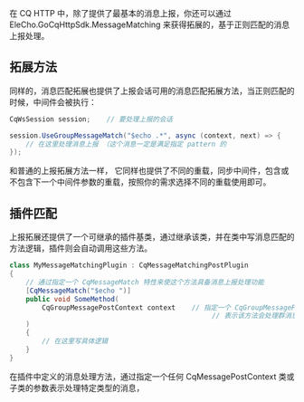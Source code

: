 在 CQ HTTP 中，除了提供了最基本的消息上报，你还可以通过 EleCho.GoCqHttpSdk.MessageMatching 来获得拓展的，基于正则匹配的消息上报处理。

## 拓展方法

同样的，消息匹配拓展也提供了上报会话可用的消息匹配拓展方法，当正则匹配的时候，中间件会被执行：

```csharp
CqWsSession session;    // 要处理上报的会话

session.UseGroupMessageMatch("$echo .*", async (context, next) => {
    // 在这里处理消息上报 （这个消息一定是满足指定 pattern 的
});
```

和普通的上报拓展方法一样， 它同样也提供了不同的重载，同步中间件，包含或不包含下一个中间件参数的重载，按照你的需求选择不同的重载使用即可。

## 插件匹配

上报拓展还提供了一个可继承的插件基类，通过继承该类，并在类中写消息匹配的方法逻辑，插件则会自动调用这些方法。

```csharp
class MyMessageMatchingPlugin : CqMessageMatchingPostPlugin
{
    // 通过指定一个 CqMessageMatch 特性来使这个方法具备消息上报处理功能
    [CqMessageMatch("$echo ")]
    public void SomeMethod(
        CqGroupMessagePostContext context    // 指定一个 CqGroupMessagePostContext 参数
                                                  // 表示该方法会处理群消息上报
    )
    {
        // 在这里写具体逻辑
    }
}
```

在插件中定义的消息处理方法，通过指定一个任何 CqMessagePostContext 类或子类的参数表示处理特定类型的消息，